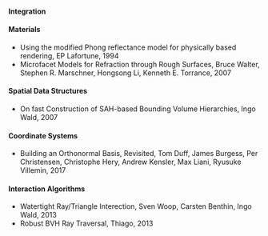 #### Integration


#### Materials

- Using the modified Phong reflectance model for physically based rendering, EP Lafortune, 1994
- Microfacet Models for Refraction through Rough Surfaces, Bruce Walter, Stephen R. Marschner, Hongsong Li, Kenneth E. Torrance, 2007

#### Spatial Data Structures

- On fast Construction of SAH-based Bounding Volume Hierarchies, Ingo Wald, 2007

#### Coordinate Systems

- Building an Orthonormal Basis, Revisited, Tom Duff, James Burgess, Per Christensen, Christophe Hery, Andrew Kensler,
  Max Liani, Ryusuke Villemin, 2017

#### Interaction Algorithms

- Watertight Ray/Triangle Interection, Sven Woop, Carsten Benthin, Ingo Wald, 2013
- Robust BVH Ray Traversal, Thiago,  2013

